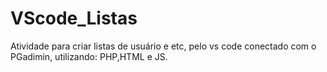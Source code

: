 # VScode_Listas
Atividade para criar listas de usuário e etc, pelo vs code conectado com o PGadimin, utilizando: PHP,HTML e JS.
